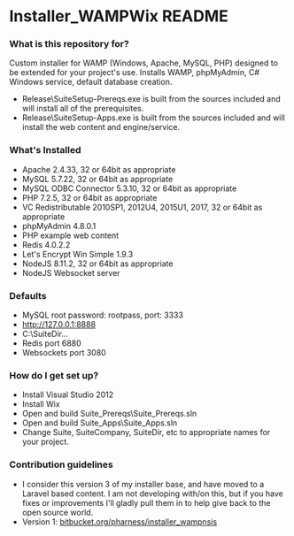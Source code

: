 # Installer_WAMPWix README #

### What is this repository for? ###

Custom installer for WAMP (Windows, Apache, MySQL, PHP) designed to be extended for your project's use. Installs WAMP, phpMyAdmin, C# Windows service, default database creation.

* Release\SuiteSetup-Prereqs.exe is built from the sources included and will install all of the prerequisites.
* Release\SuiteSetup-Apps.exe is built from the sources included and will install the web content and engine/service.

### What's Installed ###

* Apache 2.4.33, 32 or 64bit as appropriate
* MySQL 5.7.22, 32 or 64bit as appropriate
* MySQL ODBC Connector 5.3.10, 32 or 64bit as appropriate
* PHP 7.2.5, 32 or 64bit as appropriate
* VC Redistributable 2010SP1, 2012U4, 2015U1, 2017, 32 or 64bit as appropriate
* phpMyAdmin 4.8.0.1
* PHP example web content
* Redis 4.0.2.2
* Let's Encrypt Win Simple 1.9.3
* NodeJS 8.11.2, 32 or 64bit as appropriate
* NodeJS Websocket server

### Defaults ###

* MySQL root password: rootpass, port: 3333
* http://127.0.0.1:8888
* C:\SuiteDir\...
* Redis port 6880
* Websockets port 3080

### How do I get set up? ###

* Install Visual Studio 2012
* Install Wix
* Open and build Suite_Prereqs\Suite_Prereqs.sln
* Open and build Suite_Apps\Suite_Apps.sln
* Change Suite, SuiteCompany, SuiteDir, etc to appropriate names for your project.

### Contribution guidelines ###

* I consider this version 3 of my installer base, and have moved to a Laravel based content. I am not developing with/on this, but if you have fixes or improvements I'll gladly pull them in to help give back to the open source world.
* Version 1: [bitbucket.org/pharness/installer_wampnsis](https://bitbucket.org/pharness/installer_wampnsis)

